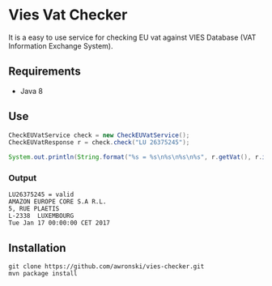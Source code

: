 # Vies Vat Checker
It is a easy to use service for checking EU vat against VIES Database (VAT Information Exchange System).

## Requirements
- Java 8

## Use
```java
CheckEUVatService check = new CheckEUVatService();
CheckEUVatResponse r = check.check("LU 26375245");

System.out.println(String.format("%s = %s\n%s\n%s\n%s", r.getVat(), r.isValid() ? "valid" : "invalid", r.getName(), r.getAddress(), r.getDate()));
```

### Output
```text
LU26375245 = valid
AMAZON EUROPE CORE S.A R.L.
5, RUE PLAETIS
L-2338  LUXEMBOURG
Tue Jan 17 00:00:00 CET 2017
```

## Installation
```
git clone https://github.com/awronski/vies-checker.git
mvn package install
```
